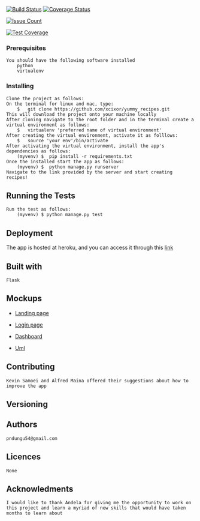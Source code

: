 [![Build Status](https://travis-ci.org/xcixor/yummy_recipes.svg?branch=master)](https://travis-ci.org/xcixor/yummy_recipes)
<a href='https://coveralls.io/github/xcixor/yummy_recipes?branch=flask_recipe'><img src='https://coveralls.io/repos/github/xcixor/yummy_recipes/badge.svg?branch=flask_recipe' alt='Coverage Status' /></a>
<a href="https://codeclimate.com/github/codeclimate/codeclimate"><imgss src="https://codeclimate.com/github/codeclimate/codeclimate/badges/gpa.svg" /></a>

[![Issue Count](https://codeclimate.com/github/codeclimate/codeclimate/badges/issue_count.svg)](https://codeclimate.com/github/codeclimate/codeclimate)

[![Test Coverage](https://codeclimate.com/github/codeclimate/codeclimate/badges/coverage.svg)](https://codeclimate.com/github/codeclimate/codeclimate/coverage)


### Prerequisites
	You should have the following software installed
    	python
		virtualenv
### Installing
	Clone the project as follows:
	On the terminal for linux and mac, type: 
		$	git clone https://github.com/xcixor/yummy_recipes.git
    This will download the project onto your machine locally
	After cloning navigate to the root folder and in the terminal create a virtual environment as follows:
		$	virtualenv 'preferred name of virtual environment'
	After creating the virtual environment, activate it as folllows:
		$	source 'your env'/bin/activate
	After activating the virtual environment, install the app's dependencies as follows:
		(myvenv) $	pip install -r requirements.txt
	Once the installed start the app as follows:
		(myvenv) $	python manage.py runserver
	Navigate to the link provided by the server and start creating recipes!

## Running the Tests
	Run the test as follows:
		(myvenv) $ python manage.py test

## Deployment
The app is hosted at heroku, and you can access it through this [link](https://my-yummy.herokuapp.com/)
## Built with
	Flask

## Mockups
* [Landing page](/designs/wireframes/index_page.png)

* [Login page](/designs/wireframes/login_page.png)

* [Dashboard](/designs/wireframes/dashboard.png)

* [Uml](/designs/wireframes/uml.png)

## Contributing
	Kevin Samoei and Alfred Maina offered their suggestions about how to improve the app

## Versioning
## Authors
	pndungu54@gmail.com
## Licences
	None

## Acknowledments
	I would like to thank Andela for giving me the opportunity to work on this project and learn a myriad of new skills that would have taken months to learn about

